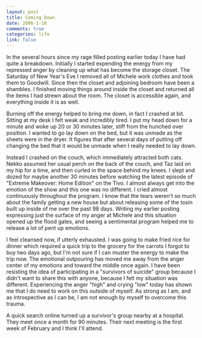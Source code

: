 ```yaml
--- 
layout: post
title: Coming Down
date: 2006-1-16
comments: true
categories: life
link: false
---
```

In the several hours since my rage filled posting earlier today I have had quite a breakdown. Initially I started expending the energy from my repressed anger by cleaning up what has become the storage closet. The Saturday of New Year's Eve I removed all of Michele work clothes and took them to Goodwill. Since then the closet and adjoining bedroom have been a shambles. I finished moving things around inside the closet and returned all the items I had strewn about the room. The closet is accessible again, and everything inside it is as well.

Burning off the energy helped to bring me down, in fact I crashed at bit. Sitting at my desk I felt weak and incredibly tired. I put my head down for a minute and woke up 20 or 30 minutes later, stiff from the hunched over position. I wanted to go lay down on the bed, but it was unmade as the sheets were in the dryer. It figures that after several days of putting off changing the bed that it would be unmade when I really needed to lay down.

Instead I crashed on the couch, which immediately attracted both cats. Nekko assumed her usual perch on the back of the couch, and Taz laid on my hip for a time, and then curled in the space behind my knees. I slept and dozed for maybe another 30 minutes before watching the latest episode of "Extreme Makeover: Home Edition" on the Tivo. I almost always get into the emotion of the show and this one was no different. I cried almost continuously throughout the program. I know that the tears weren't so much about the family getting a new house but about releasing some of the toxin built up inside of me over the past 98 days. Writing my earlier posting expressing just the surface of my anger at Michele and this situation opened up the flood gates, and seeing a sentimental program helped me to release a lot of pent up emotions.

I feel cleansed now, if utterly exhausted. I was going to make fried rice for dinner which required a quick trip to the grocery for the carrots I forgot to buy two days ago, but I'm not sure if I can muster the energy to make the trip now.  The emotional outpouring has moved me away from the anger center of my emotions and toward the middle once again. I have been resisting the idea of participating in a "survivors of suicide" group because I didn't want to share this with anyone, because I felt my situation was different. Experiencing the anger "high" and crying "low" today has shown me that I do need to work on this outside of myself. As strong as I am, and as introspective as I can be, I am not enough by myself to overcome this trauma.

A quick search online turned up a survivor's group nearby at a hospital. They meet once a month for 90 minutes. Their next meeting is the first week of February and I think I'll attend.
